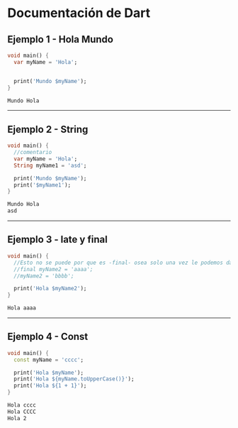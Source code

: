 # Documentación de Dart
## Ejemplo 1 - Hola Mundo
```dart
void main() {
  var myName = 'Hola';


  print('Mundo $myName');
}
```
```bash
Mundo Hola
```
---
## Ejemplo 2 - String
```dart
void main() {
  //comentario
  var myName = 'Hola';
  String myName1 = 'asd';

  print('Mundo $myName');
  print('$myName1');
}
```
```bash
Mundo Hola
asd
```
---
## Ejemplo 3 - late y final
```dart
void main() {
  //Esto no se puede por que es -final- osea solo una vez le podemos dar el dato
  //final myName2 = 'aaaa';
  //myName2 = 'bbbb';

  print('Hola $myName2');
}

```
```bash
Hola aaaa
```
---
## Ejemplo 4 - Const
```dart
void main() {
  const myName = 'cccc';

  print('Hola $myName');
  print('Hola ${myName.toUpperCase()}');
  print('Hola ${1 + 1}');
}
```
```bash
Hola cccc
Hola CCCC
Hola 2
```

